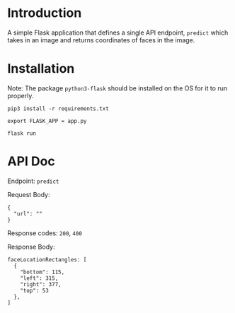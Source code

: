 # Introduction

A simple Flask application that defines a single API endpoint, `predict` which takes in an image and returns coordinates of faces in the image.

# Installation

Note: The package `python3-flask` should be installed on the OS for it to run properly.

`pip3 install -r requirements.txt`

`export FLASK_APP = app.py`

`flask run`

# API Doc

Endpoint: `predict`

Request Body: 
```
{
  "url": ""
}
```

Response codes:
`200`, `400`

Response Body:
```
faceLocationRectangles: [
  {
    "bottom": 115,
    "left": 315,
    "right": 377,
    "top": 53
  },
]
```